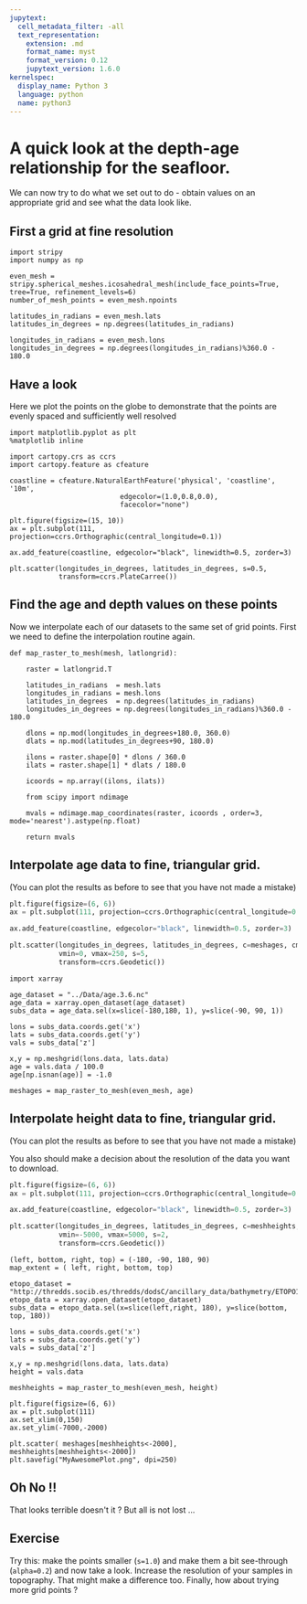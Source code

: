 ```yaml
---
jupytext:
  cell_metadata_filter: -all
  text_representation:
    extension: .md
    format_name: myst
    format_version: 0.12
    jupytext_version: 1.6.0
kernelspec:
  display_name: Python 3
  language: python
  name: python3
---
```


# A quick look at the depth-age relationship for the seafloor.

We can now try to do what we set out to do - obtain values on an appropriate grid and see what the data look like.


## First a grid at fine resolution

```{code-cell} ipython3
import stripy
import numpy as np

even_mesh = stripy.spherical_meshes.icosahedral_mesh(include_face_points=True, tree=True, refinement_levels=6)
number_of_mesh_points = even_mesh.npoints

latitudes_in_radians = even_mesh.lats
latitudes_in_degrees = np.degrees(latitudes_in_radians) 

longitudes_in_radians = even_mesh.lons 
longitudes_in_degrees = np.degrees(longitudes_in_radians)%360.0 - 180.0
```

## Have a look

Here we plot the points on the globe to demonstrate that the points are evenly spaced and sufficiently well resolved

```{code-cell} ipython3
import matplotlib.pyplot as plt
%matplotlib inline

import cartopy.crs as ccrs
import cartopy.feature as cfeature

coastline = cfeature.NaturalEarthFeature('physical', 'coastline', '10m',
                           edgecolor=(1.0,0.8,0.0),
                           facecolor="none")

plt.figure(figsize=(15, 10))
ax = plt.subplot(111, projection=ccrs.Orthographic(central_longitude=0.1))

ax.add_feature(coastline, edgecolor="black", linewidth=0.5, zorder=3)

plt.scatter(longitudes_in_degrees, latitudes_in_degrees, s=0.5,
            transform=ccrs.PlateCarree())
```

## Find the age and depth values on these points 

Now we interpolate each of our datasets to the same set of grid points. First we need 
to define the interpolation routine again.

```{code-cell} ipython3
def map_raster_to_mesh(mesh, latlongrid):
    
    raster = latlongrid.T

    latitudes_in_radians  = mesh.lats
    longitudes_in_radians = mesh.lons 
    latitudes_in_degrees  = np.degrees(latitudes_in_radians) 
    longitudes_in_degrees = np.degrees(longitudes_in_radians)%360.0 - 180.0

    dlons = np.mod(longitudes_in_degrees+180.0, 360.0)
    dlats = np.mod(latitudes_in_degrees+90, 180.0)

    ilons = raster.shape[0] * dlons / 360.0
    ilats = raster.shape[1] * dlats / 180.0

    icoords = np.array((ilons, ilats))

    from scipy import ndimage

    mvals = ndimage.map_coordinates(raster, icoords , order=3, mode='nearest').astype(np.float)
    
    return mvals
```

## Interpolate age data to fine, triangular grid.

(You can plot the results as before to see that you have not made a mistake)

``` python 
plt.figure(figsize=(6, 6))
ax = plt.subplot(111, projection=ccrs.Orthographic(central_longitude=0.1))

ax.add_feature(coastline, edgecolor="black", linewidth=0.5, zorder=3)

plt.scatter(longitudes_in_degrees, latitudes_in_degrees, c=meshages, cmap="RdYlBu",
            vmin=0, vmax=250, s=5,
            transform=ccrs.Geodetic())
```

```{code-cell} ipython3
import xarray

age_dataset = "../Data/age.3.6.nc"
age_data = xarray.open_dataset(age_dataset)
subs_data = age_data.sel(x=slice(-180,180, 1), y=slice(-90, 90, 1))

lons = subs_data.coords.get('x')
lats = subs_data.coords.get('y')
vals = subs_data['z']

x,y = np.meshgrid(lons.data, lats.data)
age = vals.data / 100.0
age[np.isnan(age)] = -1.0

meshages = map_raster_to_mesh(even_mesh, age)
```

## Interpolate height data to fine, triangular grid.

(You can plot the results as before to see that you have not made a mistake)

You also should make a decision about the resolution of the data you want to download.

```python
plt.figure(figsize=(6, 6))
ax = plt.subplot(111, projection=ccrs.Orthographic(central_longitude=0.1))

ax.add_feature(coastline, edgecolor="black", linewidth=0.5, zorder=3)

plt.scatter(longitudes_in_degrees, latitudes_in_degrees, c=meshheights, cmap="terrain",
            vmin=-5000, vmax=5000, s=2,
            transform=ccrs.Geodetic())
```

```{code-cell} ipython3
(left, bottom, right, top) = (-180, -90, 180, 90)
map_extent = ( left, right, bottom, top)

etopo_dataset = "http://thredds.socib.es/thredds/dodsC/ancillary_data/bathymetry/ETOPO1_Bed_g_gmt4.nc"
etopo_data = xarray.open_dataset(etopo_dataset)
subs_data = etopo_data.sel(x=slice(left,right, 180), y=slice(bottom, top, 180))

lons = subs_data.coords.get('x')
lats = subs_data.coords.get('y')
vals = subs_data['z']

x,y = np.meshgrid(lons.data, lats.data)
height = vals.data

meshheights = map_raster_to_mesh(even_mesh, height)
```

```{code-cell} ipython3
plt.figure(figsize=(6, 6))
ax = plt.subplot(111)
ax.set_xlim(0,150)
ax.set_ylim(-7000,-2000)

plt.scatter( meshages[meshheights<-2000], meshheights[meshheights<-2000])
plt.savefig("MyAwesomePlot.png", dpi=250)
```

## Oh No !!

That looks terrible doesn't it ?  But all is not lost ... 

## Exercise

Try this: make the points smaller (`s=1.0`) and make them a bit see-through (`alpha=0.2`) and now take a look.
Increase the resolution of your samples in topography. That might make a difference too. 
Finally, how about trying more grid points ?

```{code-cell} ipython3

```
